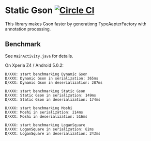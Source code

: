 # Static Gson [![Circle CI](https://circleci.com/gh/gfx/StaticGson.svg?style=svg)](https://circleci.com/gh/gfx/StaticGson)

This library makes Gson faster by generationg TypeAapterFactory with annotation processing.

## Benchmark

See `MainActivity.java` for details.

On Xperia Z4 / Android 5.0.2:

```
D/XXX: start benchmarking Dynamic Gson
D/XXX: Dynamic Gson in serialization: 365ms
D/XXX: Dynamic Gson in deserialization: 287ms

D/XXX: start benchmarking Static Gson
D/XXX: Static Gson in serialization: 149ms
D/XXX: Static Gson in deserialization: 174ms

D/XXX: start benchmarking Moshi
D/XXX: Moshi in serialization: 214ms
D/XXX: Moshi in deserialization: 516ms

D/XXX: start benchmarking LoganSquare
D/XXX: LoganSquare in serialization: 82ms
D/XXX: LoganSquare in deserialization: 243ms
```